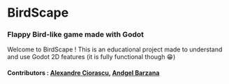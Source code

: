 # BirdScape

### Flappy Bird-like game made with Godot
Welcome to BirdScape ! This is an educational project made to understand and use Godot 2D features (it is fully functional though 😁)

#### Contributors : [Alexandre Ciorascu](https://github.com/sukaizer), [Andgel Barzana](https://github.com/voolak)
